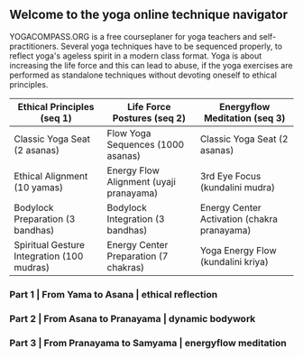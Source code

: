## Welcome to the yoga online technique navigator

YOGACOMPASS.ORG is a free courseplaner for yoga teachers and self-practitioners. Several yoga techniques have to be sequenced properly, to reflect yoga's ageless spirit in a modern class format. Yoga is about increasing the life force and this can lead to abuse, if the yoga exercises are performed as standalone techniques without devoting oneself to ethical principles.

Ethical Principles (seq 1) | Life Force Postures (seq 2) | Energyflow Meditation (seq 3)
------------ | ------------- | -------------
Classic Yoga Seat (2 asanas) | Flow Yoga Sequences (1000 asanas) | Classic Yoga Seat (2 asanas)
Ethical Alignment (10 yamas) | Energy Flow Alignment (uyaji pranayama) | 3rd Eye Focus (kundalini mudra)
Bodylock Preparation (3 bandhas) | Bodylock Integration (3 bandhas) | Energy Center Activation (chakra pranayama)
Spiritual Gesture Integration (100 mudras) | Energy Center Preparation (7 chakras) | Yoga Energy Flow (kundalini kriya)

### Part 1 | From Yama to Asana | ethical reflection

### Part 2 | From Asana to Pranayama | dynamic bodywork

### Part 3 | From Pranayama to Samyama | energyflow meditation
